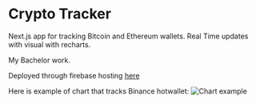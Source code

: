 # Crypto Tracker
Next.js app for tracking Bitcoin and Ethereum wallets.
Real Time updates with visual with recharts.

My Bachelor work.


Deployed through firebase hosting [here](crypto-tracker-bachelor-thesis--tracker-fb37a.europe-west4.hosted.app)


Here is example of chart that tracks Binance hotwallet:
![Chart example](https://github.com/user-attachments/assets/37bd657e-df9c-40fb-aba0-916bb402c33e)
